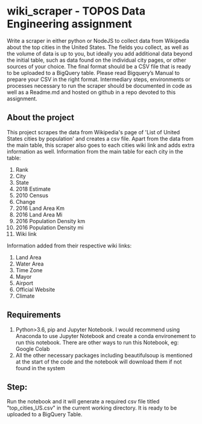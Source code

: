 # wiki_scraper - TOPOS Data Engineering assignment
Write a scraper in either python or NodeJS to collect data from Wikipedia about the top cities in the United States. The fields you collect, as well as the volume of data is up to you, but ideally you add additional data beyond the initial table, such as data found on the individual city pages, or other sources of your choice. The final format should be a CSV file that is ready to be uploaded to a BigQuery table. Please read Bigquery’s Manual to prepare your CSV in the right format. Intermediary steps, environments or processes necessary to run the scraper should be documented in code as well as a Readme.md and hosted on github in a repo devoted to this assignment.

## About the project
This project scrapes the data from Wikipedia's page of 'List of United States cities by population' and creates a csv file. Apart from the data from the main table, this scraper also goes to each cities wiki link and adds extra information as well.
Information from the main table for each city in the table:
1. Rank
2. City
3. State
4. 2018 Estimate
5. 2010 Census
6. Change
7. 2016 Land Area Km
8. 2016 Land Area Mi
9. 2016 Population Density km
10. 2016 Population Density mi
11. Wiki link

Information added from their respective wiki links:
1. Land Area
2. Water Area
3. Time Zone
4. Mayor
5. Airport
6. Official Website
7. Climate

## Requirements
1. Python>3.6, pip and Jupyter Notebook. I would recommend using Anaconda to use Jupyter Notebook and create a conda environement to run this notebook. There are other ways to run this Notebook, eg: Google Colab
2. All the other necessary packages including beautifulsoup is mentioned at the start of the code and the notebook will download them if not found in the system

## Step:
Run the notebook and it will generate a required csv file titled "top_cities_US.csv" in the current working directory. It is ready to be uploaded to a BigQuery Table.
